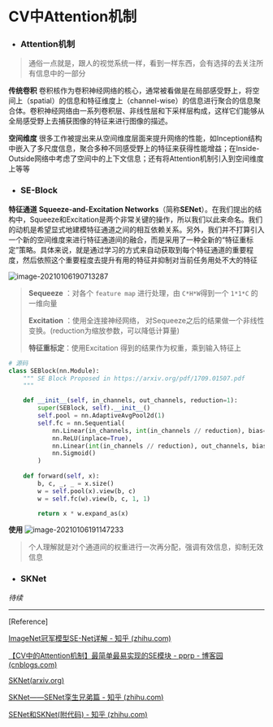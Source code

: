 <head><style type="text/css">h1:first-child {display:none;}</style></head>

# CV中Attention机制

- ### Attention机制

> 通俗一点就是，跟人的视觉系统一样，看到一样东西，会有选择的去关注所有信息中的一部分

**传统卷积**
卷积核作为卷积神经网络的核心，通常被看做是在局部感受野上，将空间上（spatial）的信息和特征维度上（channel-wise）的信息进行聚合的信息聚合体。卷积神经网络由一系列卷积层、非线性层和下采样层构成，这样它们能够从全局感受野上去捕获图像的特征来进行图像的描述。

**空间维度**
很多工作被提出来从空间维度层面来提升网络的性能，如Inception结构中嵌入了多尺度信息，聚合多种不同感受野上的特征来获得性能增益；在Inside-Outside网络中考虑了空间中的上下文信息；还有将Attention机制引入到空间维度上等等

- ### SE-Block

**特征通道**
**Squeeze-and-Excitation Networks**（简称**SENet**）。在我们提出的结构中，Squeeze和Excitation是两个非常关键的操作，所以我们以此来命名。我们的动机是希望显式地建模特征通道之间的相互依赖关系。另外，我们并不打算引入一个新的空间维度来进行特征通道间的融合，而是采用了一种全新的“特征重标定”策略。具体来说，就是通过学习的方式来自动获取到每个特征通道的重要程度，然后依照这个重要程度去提升有用的特征并抑制对当前任务用处不大的特征

![image-20210106190713287](https://gcore.jsdelivr.net/gh/lblbk/picgo/work/20210106190713.png)

> **Sequeeze** ：对各个 `feature map` 进行处理，由 `C*H*W`得到一个 `1*1*C` 的一维向量
>
> **Excitation** ：使用全连接神经网络， 对Sequeeze之后的结果做一个非线性变换。(reduction为缩放参数，可以降低计算量)
>
> **特征重标定**：使用Excitation 得到的结果作为权重，乘到输入特征上

```python
# 源码
class SEBlock(nn.Module):
    """ SE Block Proposed in https://arxiv.org/pdf/1709.01507.pdf 
    """

    def __init__(self, in_channels, out_channels, reduction=1):
        super(SEBlock, self).__init__()
        self.pool = nn.AdaptiveAvgPool2d(1)
        self.fc = nn.Sequential(
            nn.Linear(in_channels, int(in_channels // reduction), bias=False),
            nn.ReLU(inplace=True),
            nn.Linear(int(in_channels // reduction), out_channels, bias=False),
            nn.Sigmoid()
        )
    
    def forward(self, x):
        b, c, _, _ = x.size()
        w = self.pool(x).view(b, c)
        w = self.fc(w).view(b, c, 1, 1)

        return x * w.expand_as(x)
```

**使用**
![image-20210106191147233](https://gcore.jsdelivr.net/gh/lblbk/picgo/work/20210106191147.png)

> 个人理解就是对个通道间的权重进行一次再分配，强调有效信息，抑制无效信息

- ### SKNet

*待续*

***

[Reference]

[ImageNet冠军模型SE-Net详解 - 知乎 (zhihu.com)](https://zhuanlan.zhihu.com/p/32733549)

[【CV中的Attention机制】最简单最易实现的SE模块 - pprp - 博客园 (cnblogs.com)](https://www.cnblogs.com/pprp/p/12128520.html)

[SKNet(arxiv.org)](https://arxiv.org/pdf/1903.06586.pdf)

[SKNet——SENet孪生兄弟篇 - 知乎 (zhihu.com)](https://zhuanlan.zhihu.com/p/59690223)

[SENet和SKNet(附代码) - 知乎 (zhihu.com)](https://zhuanlan.zhihu.com/p/76033612)